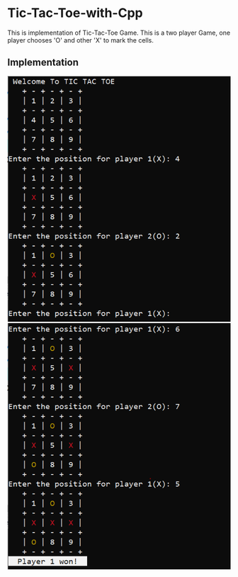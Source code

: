 # Tic-Tac-Toe-with-Cpp
This is implementation of Tic-Tac-Toe Game. This is a two player Game, one player chooses  'O' and other 'X' to mark the cells.

## Implementation 
![Implementation](https://github.com/vectorrb/Tic-Tac-Toe-with-Cpp/blob/main/Tic-Tac-Toe/img/1.PNG)
![Implementation](https://github.com/vectorrb/Tic-Tac-Toe-with-Cpp/blob/main/Tic-Tac-Toe/img/2.PNG)
